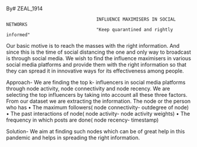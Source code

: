 By# ZEAL_1914

                                      INFLUENCE MAXIMISERS IN SOCIAL NETWORKS
                                      "Keep quarantined and rightly informed"
                                           

Our basic motive is to reach the masses with the right information. And since this is the time of social distancing the one and only way to broadcast is through social media. We wish to find the influence maximisers in various social media platforms and provide them with the right information so that they can spread it in innovative ways for its effectiveness among people. 


Approach- We are finding the top k- influencers in social media platforms through node activity, node connectivity and node recency. We are selecting the top influencers by taking into account all these three factors. From our dataset we are extracting the information. The node or the person who has
•	The maximum followers( node connectivity- outdegree of node)
•	The past interactions of node( node activity- node activity weights)
•	The frequency in which posts are done( node recency- timestamp)


Solution-  We aim at finding such nodes which can be of great help in this pandemic and helps in spreading the right information.

